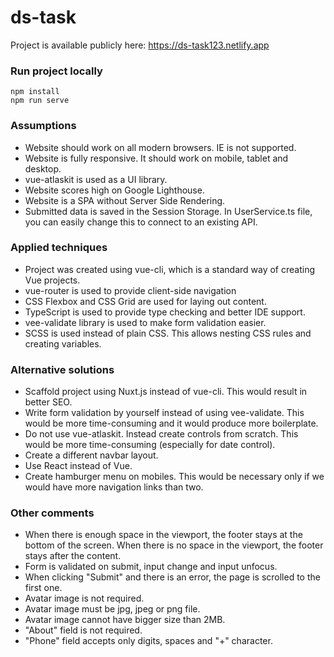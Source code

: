 # ds-task

Project is available publicly here: https://ds-task123.netlify.app

### Run project locally
```
npm install
npm run serve
```

### Assumptions
- Website should work on all modern browsers. IE is not supported.
- Website is fully responsive. It should work on mobile, tablet and desktop.
- vue-atlaskit is used as a UI library.
- Website scores high on Google Lighthouse.
- Website is a SPA without Server Side Rendering.
- Submitted data is saved in the Session Storage. In UserService.ts file, you can easily change this to connect to an existing API.

### Applied techniques
- Project was created using vue-cli, which is a standard way of creating Vue projects.
- vue-router is used to provide client-side navigation
- CSS Flexbox and CSS Grid are used for laying out content.
- TypeScript is used to provide type checking and better IDE support.
- vee-validate library is used to make form validation easier.
- SCSS is used instead of plain CSS. This allows nesting CSS rules and creating variables.

### Alternative solutions
- Scaffold project using Nuxt.js instead of vue-cli. This would result in better SEO.
- Write form validation by yourself instead of using vee-validate. This would be more time-consuming and it would produce more boilerplate.
- Do not use vue-atlaskit. Instead create controls from scratch. This would be more time-consuming (especially for date control).
- Create a different navbar layout.
- Use React instead of Vue.
- Create hamburger menu on mobiles. This would be necessary only if we would have more navigation links than two.

### Other comments
- When there is enough space in the viewport, the footer stays at the bottom of the screen. When there is no space in the viewport, the footer stays after the content.
- Form is validated on submit, input change and input unfocus.
- When clicking "Submit" and there is an error, the page is scrolled to the first one.
- Avatar image is not required.
- Avatar image must be jpg, jpeg or png file.
- Avatar image cannot have bigger size than 2MB.
- "About" field is not required.
- "Phone" field accepts only digits, spaces and "+" character.
